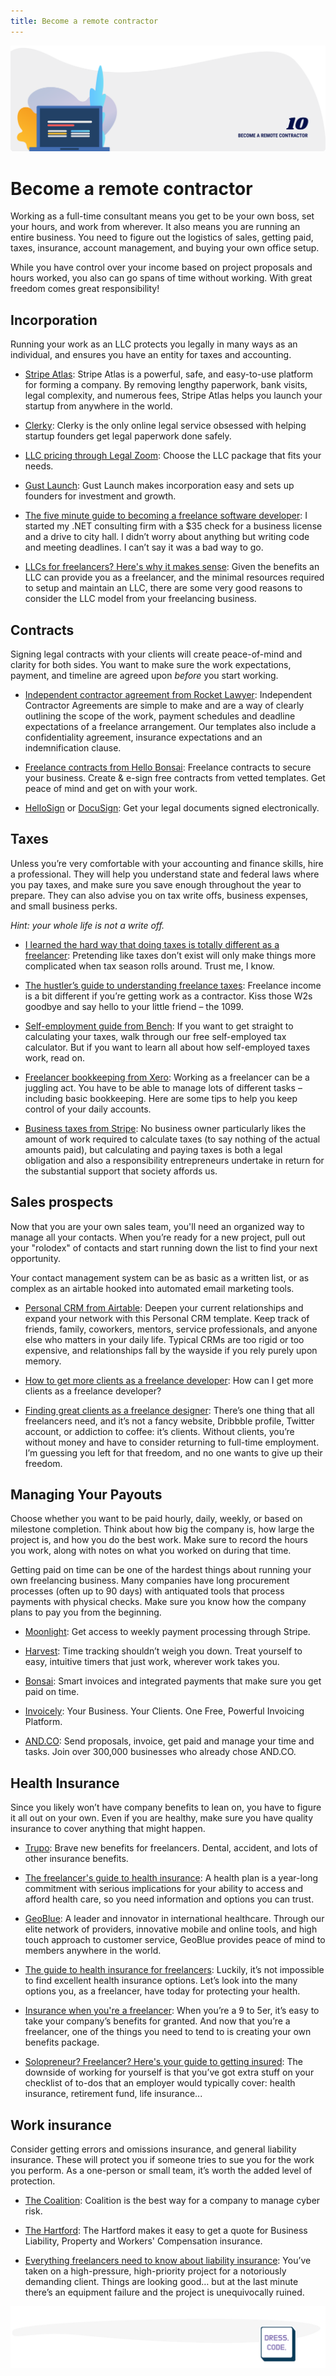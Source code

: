 ```yaml
---
title: Become a remote contractor
---
```


![Become a remote contractor](./assets/header-illustrations/10.png)

# Become a remote contractor

Working as a full-time consultant means you get to be your own boss, set your hours, and work from wherever. It also means you are running an entire business. You need to figure out the logistics of sales, getting paid, taxes, insurance, account management, and buying your own office setup.

While you have control over your income based on project proposals and hours worked, you also can go spans of time without working. With great freedom comes great responsibility!

<ClientOnly>
  <Tweet id="1171212947080798208" :options="{ conversation: 'none' }" />
</ClientOnly>

## Incorporation

Running your work as an LLC protects you legally in many ways as an individual, and ensures you have an entity for taxes and accounting. 

- [Stripe Atlas](https://stripe.com/atlas): Stripe Atlas is a powerful, safe, and easy-to-use platform for forming a company. By removing lengthy paperwork, bank visits, legal complexity, and numerous fees, Stripe Atlas helps you launch your startup from anywhere in the world.

- [Clerky](https://www.clerky.com/): Clerky is the only online legal service obsessed with helping startup founders get legal paperwork done safely.

- [LLC pricing through Legal Zoom](https://www.legalzoom.com/business/business-formation/llc-pricing.html): Choose the LLC package that fits your needs.

- [Gust Launch](https://gust.com): Gust Launch makes incorporation easy and sets up founders for investment and growth.

- [The five minute guide to becoming a freelance software developer](https://robwalling.com/2008/01/18/the-five-minute-guide-to-becoming-a-freelance-software-developer/): I started my .NET consulting firm with a $35 check for a business license and a drive to city hall. I didn’t worry about anything but writing code and meeting deadlines. I can’t say it was a bad way to go.

- [LLCs for freelancers? Here's why it makes sense](https://quickbooks.intuit.com/r/freelancer/llc-for-freelancer/): Given the benefits an LLC can provide you as a freelancer, and the minimal resources required to setup and maintain an LLC, there are some very good reasons to consider the LLC model from your freelancing business.

## Contracts

Signing legal contracts with your clients will create peace-of-mind and clarity for both sides. You want to make sure the work expectations, payment, and timeline are agreed upon _before_ you start working.

- [Independent contractor agreement from Rocket Lawyer](https://www.rocketlawyer.com/form/independent-contractor-agreement.rl#/): Independent Contractor Agreements are simple to make and are a way of clearly outlining the scope of the work, payment schedules and deadline expectations of a freelance arrangement. Our templates also include a confidentiality agreement, insurance expectations and an indemnification clause.

- [Freelance contracts from Hello Bonsai](https://www.hellobonsai.com/freelance-contracts?utm_source=ads&_from=pantelope&utm_medium=google&utm_campaign=Search%20-%20Contracts&utm_term=%2Bfreelance%20%2Bagreement&utm_content=&gclid=Cj0KCQiAn8nuBRCzARIsAJcdIfPMID4IxcxYSHt14xNjGKftgIF16ZkG_yQvvKr9-EHIfrMzy8LzzlwaAnfpEALw_wcB): Freelance contracts to secure your business. Create & e-sign free contracts from vetted templates. Get peace of mind and get on with your work.

- [HelloSign](https://www.hellosign.com/lp/online-contract) or [DocuSign](https://www.docusign.com/): Get your legal documents signed electronically. 

<ClientOnly>
  <Tweet id="936248483950088193" :options="{ conversation: 'none' }" />
</ClientOnly>

## Taxes

Unless you’re very comfortable with your accounting and finance skills, hire a professional. They will help you understand state and federal laws where you pay taxes, and make sure you save enough throughout the year to prepare. They can also advise you on tax write offs, business expenses, and small business perks.

_Hint: your whole life is not a write off._

- [I learned the hard way that doing taxes is totally different as a freelancer](https://www.vice.com/en_us/article/zmavqx/freelance-tax-tips): Pretending like taxes don’t exist will only make things more complicated when tax season rolls around. Trust me, I know.

- [The hustler’s guide to understanding freelance taxes](https://www.listenmoneymatters.com/freelance-taxes/): Freelance income is a bit different if you’re getting work as a contractor. Kiss those W2s goodbye and say hello to your little friend – the 1099.

- [Self-employment guide from Bench](https://bench.co/blog/tax-tips/independent-contractor-tax-guide/): If you want to get straight to calculating your taxes, walk through our free self-employed tax calculator. But if you want to learn all about how self-employed taxes work, read on.

- [Freelancer bookkeeping from Xero](https://www.xero.com/us/resources/small-business-guides/bookkeeping/bookkeeping-freelancers/):  Working as a freelancer can be a juggling act. You have to be able to manage lots of different tasks – including basic bookkeeping. Here are some tips to help you keep control of your daily accounts.

- [Business taxes from Stripe](https://stripe.com/en-my/atlas/guides/business-taxes): No business owner particularly likes the amount of work required to calculate taxes (to say nothing of the actual amounts paid), but calculating and paying taxes is both a legal obligation and also a responsibility entrepreneurs undertake in return for the substantial support that society affords us.

## Sales prospects

Now that you are your own sales team, you'll need an organized way to manage all your contacts. When you’re ready for a new project, pull out your "rolodex" of contacts and start running down the list to find your next opportunity. 

Your contact management system can be as basic as a written list, or as complex as an airtable hooked into automated email marketing tools.

- [Personal CRM from Airtable](https://airtable.com/templates/marketing-and-sales/exp7KcHbb6laaJkjU/personal-crm): Deepen your current relationships and expand your network with this Personal CRM template. Keep track of friends, family, coworkers, mentors, service professionals, and anyone else who matters in your daily life. Typical CRMs are too rigid or too expensive, and relationships fall by the wayside if you rely purely upon memory.

- [How to get more clients as a freelance developer](https://medium.com/free-code-camp/7-steps-to-get-more-clients-as-a-freelance-developer-ee00342f9260): How can I get more clients as a freelance developer?

- [Finding great clients as a freelance designer](https://uxplanet.org/finding-great-clients-as-a-freelance-designer-bbdc002db811): There’s one thing that all freelancers need, and it’s not a fancy website, Dribbble profile, Twitter account, or addiction to coffee: it’s clients. Without clients, you’re without money and have to consider returning to full-time employment. I’m guessing you left for that freedom, and no one wants to give up their freedom. 

<ClientOnly>
  <Tweet id="1195805492775391235" :options="{ conversation: 'none' }" />
</ClientOnly>

## Managing Your Payouts

Choose whether you want to be paid hourly, daily, weekly, or based on milestone completion. Think about how big the company is, how large the project is, and how you do the best work. Make sure to record the hours you work, along with notes on what you worked on during that time.

Getting paid on time can be one of the hardest things about running your own freelancing business. Many companies have long procurement processes (often up to 90 days) with antiquated tools that process payments with physical checks. Make sure you know how the company plans to pay you from the beginning.

- [Moonlight](https://www.moonlightwork.com/): Get access to weekly payment processing through Stripe. 

- [Harvest](https://www.getharvest.com/): Time tracking shouldn’t weigh you down. Treat yourself to easy, intuitive timers that just work, wherever work takes you.

- [Bonsai](https://www.hellobonsai.com/freelance-invoice): Smart invoices and integrated payments that make sure you get paid on time.

- [Invoicely](https://invoicely.com/): Your Business. Your Clients. One Free, Powerful Invoicing Platform.

- [AND.CO](https://www.and.co/): Send proposals, invoice, get paid and manage your time and tasks. Join over 300,000 businesses who already chose AND.CO.

## Health Insurance

Since you likely won’t have company benefits to lean on, you have to figure it all out on your own. Even if you are healthy, make sure you have quality insurance to cover anything that might happen.

- [Trupo](https://www.trupo.com/): Brave new benefits for freelancers. Dental, accident, and lots of other insurance benefits.

- [The freelancer's guide to health insurance](https://www.freelancersunion.org/resources/everything-you-need-know-about-health-insurance/): A health plan is a year-long commitment with serious implications for your ability to access and afford health care, so you need information and options you can trust.

- [GeoBlue](https://www.geo-blue.com/): A leader and innovator in international healthcare. Through our elite network of providers, innovative mobile and online tools, and high touch approach to customer service, GeoBlue provides peace of mind to members anywhere in the world.

- [The guide to health insurance for freelancers](https://www.hellobonsai.com/blog/health-insurance-for-freelancers): Luckily, it’s not impossible to find excellent health insurance options. Let’s look into the many options you, as a freelancer, have today for protecting your health.

- [Insurance when you're a freelancer](https://blog.mint.com/life-insurance/insurance-when-youre-a-freelancer/): When you’re a 9 to 5er, it’s easy to take your company’s benefits for granted. And now that you’re a freelancer, one of the things you need to tend to is creating your own benefits package.

- [Solopreneur? Freelancer? Here's your guide to getting insured](https://www.hioscar.com/blog/the-solopreneurs-guide-to-getting-insured): The downside of working for yourself is that you’ve got extra stuff on your checklist of to-dos that an employer would typically cover: health insurance, retirement fund, life insurance... 

## Work insurance

Consider getting errors and omissions insurance, and general liability insurance. These will protect you if someone tries to sue you for the work you perform. As a one-person or small team, it’s worth the added level of protection.

- [The Coalition](https://www.coalitioninc.com/origin): Coalition is the best way for a company to manage cyber risk.

- [The Hartford](https://www.thehartford.com/general-liability-landing-page?ctcampaign=6510&ctkwd=General%20liability%20insurance&ctmatch=p&ctcreative=386222042310&ctadpos=1t2&ctplacement=&cmp=KAC-BRA-HIGBrandDirect-%2055662540&Tcode=SE030015&c3api=5272,386222042310,general%20liability%20insurance&gclid=Cj0KCQiAn8nuBRCzARIsAJcdIfPkgYWfpbD0tXoysumshOKR8j6AH_UzCxFMlVO2VlO9LbuhDbUUP3caAsNgEALw_wcB): The Hartford makes it easy to get a quote for Business Liability, Property and Workers' Compensation insurance.

- [Everything freelancers need to know about liability insurance](https://blog.freelancersunion.org/2014/11/14/everything-freelancers-need-know-about-liability-insurance/): You’ve taken on a high-pressure, high-priority project for a notoriously demanding client. Things are looking good… but at the last minute there’s an equipment failure and the project is unequivocally ruined.

![Divider illustration - "Dress. Code."](./assets/divider-illustrations/divider-5.png)
